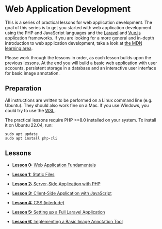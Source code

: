 # Web Application Development

This is a series of practical lessons for web application development. The goal of this series is to get you started with web application development using the PHP and JavaScript languages and the [Laravel](https://laravel.com/) and [Vue.js](https://vuejs.org/) application frameworks. If you are looking for a more general and in-depth introduction to web application development, take a look at [the MDN learning area](https://developer.mozilla.org/en-US/docs/Learn).

Please work through the lessons in order, as each lesson builds upon the previous lessons. At the end you will build a basic web application with user accounts, persistent storage in a database and an interactive user interface for basic image annotation.

## Preparation

All instructions are written to be performed on a Linux command line (e.g. Ubuntu). They should also work fine on a Mac. If you use Windows, you could try to use the [WSL](https://docs.microsoft.com/en-us/windows/wsl/install).

The practical lessons require PHP >=8.0 installed on your system. To install it on Ubuntu 22.04, run:

```
sudo apt update
sudo apt install php-cli
```

## Lessons

- [**Lesson 0:** Web Application Fundamentals](lesson-0)

- [**Lesson 1:** Static Files](lesson-1)

- [**Lesson 2:** Server-Side Application with PHP](lesson-2)

- [**Lesson 3:** Client-Side Application with JavaScript](lesson-3)

- [**Lesson 4:** CSS (interlude)](lesson-4)

- [**Lesson 5:** Setting up a Full Laravel Application](lesson-5)

- [**Lesson 6:** Implementing a Basic Image Annotation Tool](lesson-6)
